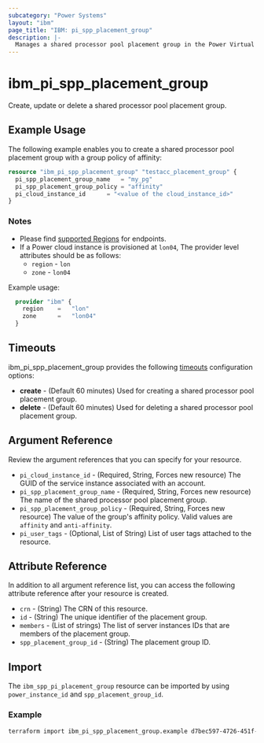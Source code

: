 ```yaml
---
subcategory: "Power Systems"
layout: "ibm"
page_title: "IBM: pi_spp_placement_group"
description: |-
  Manages a shared processor pool placement group in the Power Virtual Server cloud.
---
```


# ibm_pi_spp_placement_group

Create, update or delete a shared processor pool placement group.

## Example Usage

The following example enables you to create a shared processor pool placement group with a group policy of affinity:

```terraform
resource "ibm_pi_spp_placement_group" "testacc_placement_group" {
  pi_spp_placement_group_name   = "my_pg"
  pi_spp_placement_group_policy = "affinity"
  pi_cloud_instance_id      = "<value of the cloud_instance_id>"
}
```

### Notes

- Please find [supported Regions](https://cloud.ibm.com/apidocs/power-cloud#endpoint) for endpoints.
- If a Power cloud instance is provisioned at `lon04`, The provider level attributes should be as follows:
  - `region` - `lon`
  - `zone` - `lon04`
  
Example usage:

  ```terraform
    provider "ibm" {
      region    =   "lon"
      zone      =   "lon04"
    }
  ```

## Timeouts

ibm_pi_spp_placement_group provides the following [timeouts](https://www.terraform.io/docs/language/resources/syntax.html) configuration options:

- **create** - (Default 60 minutes) Used for creating a shared processor pool placement group.
- **delete** - (Default 60 minutes) Used for deleting a shared processor pool placement group.

## Argument Reference

Review the argument references that you can specify for your resource.

- `pi_cloud_instance_id` - (Required, String, Forces new resource) The GUID of the service instance associated with an account.
- `pi_spp_placement_group_name`  - (Required, String, Forces new resource) The name of the shared processor pool placement group.
- `pi_spp_placement_group_policy` - (Required, String, Forces new resource) The value of the group's affinity policy. Valid values are `affinity` and `anti-affinity`.
- `pi_user_tags` - (Optional, List of String) List of user tags attached to the resource.

## Attribute Reference

In addition to all argument reference list, you can access the following attribute reference after your resource is created.

- `crn` - (String) The CRN of this resource.
- `id` - (String) The unique identifier of the placement group.
- `members` - (List of strings) The list of server instances IDs that are members of the placement group.
- `spp_placement_group_id` - (String) The placement group ID.

## Import

The `ibm_spp_pi_placement_group` resource can be imported by using `power_instance_id` and `spp_placement_group_id`.

### Example

```bash
terraform import ibm_pi_spp_placement_group.example d7bec597-4726-451f-8a63-e62e6f19c32c/b17a2b7f-77ab-491c-811e-495f8d4c8947
```
